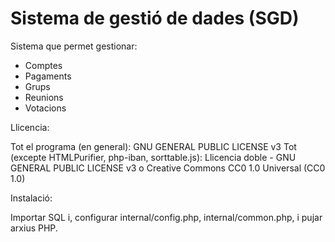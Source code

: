 # Sistema de gestió de dades (SGD)

Sistema que permet gestionar:

- Comptes
- Pagaments
- Grups
- Reunions
- Votacions

Llicencia:

Tot el programa (en general): GNU GENERAL PUBLIC LICENSE v3
Tot (excepte HTMLPurifier, php-iban, sorttable.js): Llicencia doble - GNU GENERAL PUBLIC LICENSE v3 o Creative Commons CC0 1.0 Universal (CC0 1.0)

Instalació:

Importar SQL i, configurar internal/config.php, internal/common.php, i pujar arxius PHP.